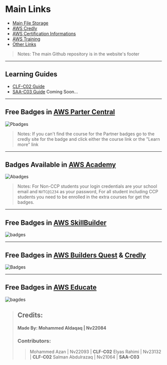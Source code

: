 # **Main Links**

- [Main File Storage](https://nasservocational-my.sharepoint.com/:f:/g/personal/nv22084_nvtc_edu_bh/Eko3HjU0c7VCnrV0jyiIpOgBJ8UJtWtNm-oyhhr5fWAqhg?e=jLPwgp)
- [AWS Credly](https://www.credly.com/organizations/amazon-web-services/collections/aws-partner-program/badge_templates)
- [AWS Certification Informations](https://aws.amazon.com/certification/exams/)
- [AWS Training](https://www.aws.training/)
- [Other Links](Others.md)

>Notes: The main Github repository is in the website's footer

---

## Learning Guides

- [CLF-C02 Guide](CLF-C02.md)
- [SAA-C03 Guide](SAA-C03.md) Coming Soon...


---

## Free Badges in [AWS Parter Central](https://partnercentral.awspartner.com/)
![Pbadges](https://res.cloudinary.com/practicaldev/image/fetch/s--q14ru-MM--/c_limit%2Cf_auto%2Cfl_progressive%2Cq_auto%2Cw_800/https://dev-to-uploads.s3.amazonaws.com/uploads/articles/63zwtdjfh34g2vgb355k.jpg)

> Notes: If you can't find the course for the Partner badges go to the credly site for the badge and click either the course link or the "Learn more" link

---

## Badges Available in [AWS Academy](https://awsacademy.instructure.com/)
![Abadges](https://res.cloudinary.com/practicaldev/image/fetch/s--jAaelPNG--/c_limit%2Cf_auto%2Cfl_progressive%2Cq_auto%2Cw_800/https://dev-to-uploads.s3.amazonaws.com/uploads/articles/n26wd51qdw9pubq24lhy.jpg)

> Notes: For Non-CCP students your login credentials are your school email and `NVTC@1234` as your password, For all student including CCP students you need to be enrolled in the extra courses for get the badges.


---

## Free Badges in [AWS SkillBuilder](https://explore.skillbuilder.aw)
![badges](https://res.cloudinary.com/practicaldev/image/fetch/s--vU3EvCho--/c_limit%2Cf_auto%2Cfl_progressive%2Cq_auto%2Cw_800/https://dev-to-uploads.s3.amazonaws.com/uploads/articles/dkkwf7a40rojw0q5udzn.jpg)

---

## Free Badges in [AWS Builders Quest](https://aws.amazon.com/events/sfid-2024/?solution-immersion-days-cards.sort-by=item.additionalFields.sortDateTime&solution-immersion-days-cards.sort-order=asc&awsf.content-focus=*all&awsf.event-type=*all&awsf.language=*all&awsf.location=*all&awsf.level=*all&awsf.month=*all&awsf.topic=*all) & [Credly](https://www.credly.com/organizations/aws-wwcs-solution-architect/badges)
![Badges](https://res.cloudinary.com/practicaldev/image/fetch/s--PsRDETPb--/c_limit%2Cf_auto%2Cfl_progressive%2Cq_auto%2Cw_800/https://dev-to-uploads.s3.amazonaws.com/uploads/articles/v0fymyym0j5wybxj05wp.jpg)

---

## Free Badges in [AWS Educate](https://www.awseducate.com/student/s/content)
![bagdes](https://res.cloudinary.com/practicaldev/image/fetch/s--ifWmZ1DF--/c_limit%2Cf_auto%2Cfl_progressive%2Cq_auto%2Cw_800/https://dev-to-uploads.s3.amazonaws.com/uploads/articles/ty805dxfo6dcze4gpi77.jpg)

> ## **Credits:**
> 
> #### **Made By:** Mohammed Aldaqaq | Nv22084
> 
> ### Contributors:
> 
>> Mohammed Azan | Nv22093 | **CLF-C02**
>> Elyas Rahimi | Nv23132 | **CLF-C02**
>> Salman Abdulrazaq | Nv21064 | **SAA-C03**

